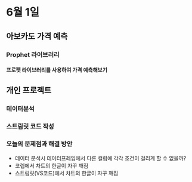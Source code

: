 # 6월 1일

## 아보카도 가격 예측
### Prophet 라이브러리
#### 프로펫 라이브러리를 사용하여 가격 예측해보기


## 개인 프로젝트
### 데이터분석

### 스트림릿 코드 작성

### 오늘의 문제점과 해결 방안
- 데이터 분석시 데이터프레임에서 다른 컬럼에 각각 조건이 걸리게 할 수 없을까?
- 코렙에서 차트의 한글이 자꾸 깨짐
- 스트림릿(VS코드)에서 차트의 한글이 자꾸 깨짐
